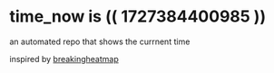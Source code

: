 # time_now is (( 1727384400985 ))

an automated repo that shows the currnent time

inspired by [breakingheatmap](https://github.com/breakingheatmap/breakingheatmap)